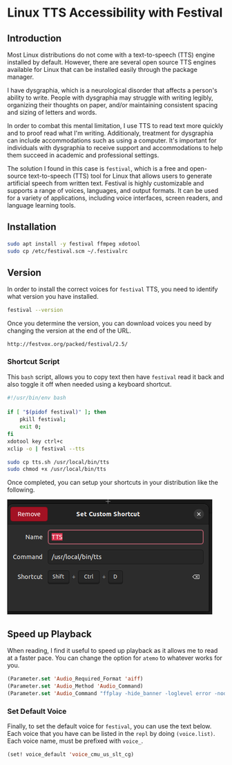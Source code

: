 # Linux TTS Accessibility with Festival

## Introduction

Most Linux distributions do not come with a text-to-speech (TTS) engine installed by default. However, there are several open source TTS engines available for Linux that can be installed easily through the package manager.

I have dysgraphia, which is a neurological disorder that affects a person's ability to write. People with dysgraphia may struggle with writing legibly, organizing their thoughts on paper, and/or maintaining consistent spacing and sizing of letters and words.

In order to combat this mental limitation, I use TTS to read text more quickly and to proof read what I'm writing. Additionaly, treatment for dysgraphia can include accommodations such as using a computer. It's important for individuals with dysgraphia to receive support and accommodations to help them succeed in academic and professional settings.

The solution I found in this case is `festival`, which is a free and open-source text-to-speech (TTS) tool for Linux that allows users to generate artificial speech from written text. Festival is highly customizable and supports a range of voices, languages, and output formats. It can be used for a variety of applications, including voice interfaces, screen readers, and language learning tools.

## Installation

```bash
sudo apt install -y festival ffmpeg xdotool
sudo cp /etc/festival.scm ~/.festivalrc
```

## Version

In order to install the correct voices for `festival` TTS, you need to identify what version you have installed.

```bash
festival --version
```

Once you determine the version, you can download voices you need by changing the version at the end of the URL.

```text
http://festvox.org/packed/festival/2.5/
```

### Shortcut Script

This `bash` script, allows you to copy text then have `festival` read it back and also toggle it off when needed using a keyboard shortcut.

```bash
#!/usr/bin/env bash

if [ "$(pidof festival)" ]; then
	pkill festival;
	exit 0;
fi
xdotool key ctrl+c
xclip -o | festival --tts
```

```bash
sudo cp tts.sh /usr/local/bin/tts
sudo chmod +x /usr/local/bin/tts
```

Once completed, you can setup your shortcuts in your distribution like the following.

![shortcut](images/97a30b5bad97368f3b836f0dbec846df15706b662e1d8a0ad80549b457e1fdc3.png)

## Speed up Playback

When reading, I find it useful to speed up playback as it allows me to read at a faster pace. You can change the option for `atemo` to whatever works for you.

```lisp
(Parameter.set 'Audio_Required_Format 'aiff)
(Parameter.set 'Audio_Method 'Audio_Command)
(Parameter.set 'Audio_Command "ffplay -hide_banner -loglevel error -nodisp -autoexit -volume 100 -af 'atempo=1.8' $FILE")
```

### Set Default Voice

Finally, to set the default voice for `festival`, you can use the text below. Each voice that you have can be listed in the `repl` by doing `(voice.list)`. Each voice name, must be prefixed with `voice_`.

```lisp
(set! voice_default 'voice_cmu_us_slt_cg)
```
